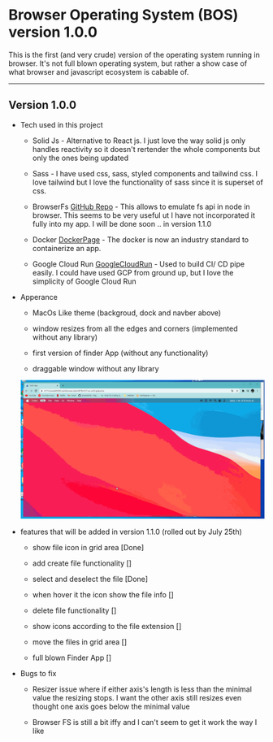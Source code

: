 # Browser Operating System (BOS) version 1.0.0

This is the first (and very crude) version of the operating system running in browser. It's not full blown operating system, but rather a show case of what browser and javascript ecosystem is cabable of.

---

## Version 1.0.0

- Tech used in this project

  - Solid Js - Alternative to React js. I just love the way solid js only handles reactivity so it doesn't rertender the whole components but only the ones being updated

  - Sass - I have used css, sass, styled components and tailwind css. I love tailwind but I love the functionality of sass since it is superset of css.

  - BrowserFs [GitHub Repo](https://github.com/jvilk/BrowserFS) - This allows to emulate fs api in node in browser. This seems to be very useful ut I have not incorporated it fully into my app. I will be done soon .. in version 1.1.0

  - Docker [DockerPage](https://www.docker.com/) - The docker is now an industry standard to containerize an app.

  - Google Cloud Run [GoogleCloudRun](https://cloud.google.com/run/?utm_source=google&utm_medium=cpc&utm_campaign=japac-AU-all-en-dr-bkws-all-pkws-trial-e-dr-1009882&utm_content=text-ad-none-none-DEV_c-CRE_602771386312-ADGP_Hybrid%20%7C%20BKWS%20-%20EXA%20%7C%20Txt%20~%20Compute%20~%20Cloud%20Run_cloud%20run-general%20-%20Products-44225-KWID_43700071610100400-kwd-678836618089&userloc_1030705-network_g&utm_term=KW_google%20cloud%20run&gclid=Cj0KCQjw8amWBhCYARIsADqZJoVVuxT5lj5q3Y_SG_mtYwxMbgLusms9bR9y1VyTornm11jShsjESCwaAp6aEALw_wcB&gclsrc=aw.ds) - Used to build CI/ CD pipe easily. I could have used GCP from ground up, but I love the simplicity of Google Cloud Run

- Apperance

  - MacOs Like theme (backgroud, dock and navber above)

  - window resizes from all the edges and corners (implemented without any library)

  - first version of finder App (without any functionality)

  - draggable window without any library

  <img title="a title" alt="Alt text" src="./capture.gif">

- features that will be added in version 1.1.0 (rolled out by July 25th)

  - show file icon in grid area [Done]

  - add create file functionality []

  - select and deselect the file [Done]

  - when hover it the icon show the file info []

  - delete file functionality []

  - show icons according to the file extension []

  - move the files in grid area []

  - full blown Finder App []

- Bugs to fix

  - Resizer issue where if either axis's length is less than the minimal value the resizing stops. I want the other axis still resizes even thought one axis goes below the minimal value

  - Browser FS is still a bit iffy and I can't seem to get it work the way I like
